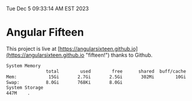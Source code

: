Tue Dec  5 09:33:14 AM EST 2023

# Angular Fifteen


This project is live at [https://angularsixteen.github.io](https://angularsixteen.github.io "fifteen!") thanks to Github.

```bash
System Memory
               total        used        free      shared  buff/cache   available
Mem:            15Gi       2.7Gi       2.5Gi       302Mi        10Gi        12Gi
Swap:          8.0Gi       768Ki       8.0Gi
System Storage
447M	.
```
```bash
